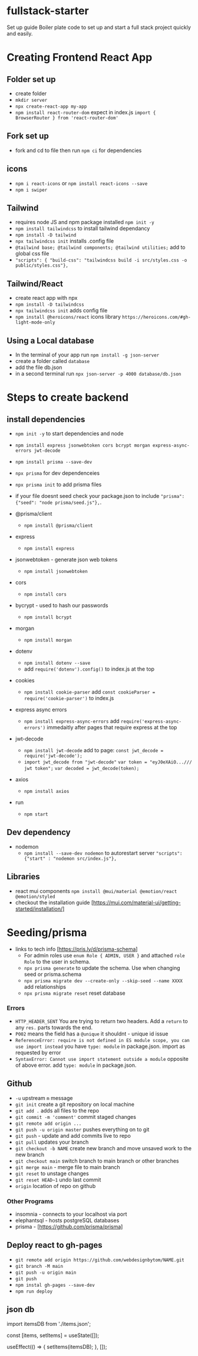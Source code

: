 # fullstack-starter
Set up guide
Boiler plate code to set up and start a full stack project quickly and easily.
# Creating Frontend React App
## Folder set up

- create folder
- `mkdir server`
- `npx create-react-app my-app`
- `npm install react-router-dom` expect in index.js `import { BrowserRouter } from 'react-router-dom'`
## Fork set up

- fork and cd to file then run `npm ci` for dependencies
## icons

- `npm i react-icons` or `npm install react-icons --save`
- `npm i swiper`

## Tailwind
- requires node JS and npm package installed `npm init -y`
- `npm install tailwindcss` to install tailwind dependancy
- `npm install -D tailwind`
- `npx tailwindcss init` installs .config file
- `@tailwind base; @tailwind components; @tailwind utilities;` add to global css file
- `"scripts": { "build-css": "tailwindcss build -i src/styles.css -o public/styles.css"},` 
## Tailwind/React
- create react app with npx
- `npm install -D tailwindcss`
- `npx tailwindcss init` adds config file
- `npm install @heroicons/react` icons library `https://heroicons.com/#gh-light-mode-only`

## Using a Local database
- In the terminal of your app run `npm install -g json-server`
- create a folder called `database`
- add the file db.json
- in a second terminal run `npx json-server -p 4000 database/db.json`

# Steps to create backend
## install dependencies
- `npm init -y` to start dependencies and node
- `npm install express jsonwebtoken cors bcrypt morgan express-async-errors jwt-decode`
- `npm install prisma --save-dev`
- `npx prisma` for dev dependenceies
- `npx prisma init` to add prisma files
- if your file doesnt seed check your package.json to include `"prisma": {"seed": "node prisma/seed.js"},`.

- @prisma/client
  - `npm install @prisma/client`
- express
  - `npm install express`
- jsonwebtoken - generate json web tokens
  - `npm install jsonwebtoken`
- cors
  - `npm install cors`
- bycrypt - used to hash our passwords
  - `npm install bcrypt`
- morgan
  - `npm install morgan`
- dotenv
  - `npm install dotenv --save`
  - add `require('dotenv').config()` to index.js at the top
- cookies
  - `npm install cookie-parser` add `const cookieParser = require('cookie-parser')` to index.js
- express async errors
  - `npm install express-async-errors` add `require('express-async-errors')` immedaitly after pages that require express at the top
- jwt-decode
  - `npm install jwt-decode` add to page: `const jwt_decode = require('jwt-decode');`
  - `import jwt_decode from "jwt-decode"` `var token = "eyJ0eXAiO.../// jwt token";` `var decoded = jwt_decode(token);`
- axios
  - `npm install axios`
- run
  - `npm start`

## Dev dependency
- nodemon
  - `npm install --save-dev nodemon` to autorestart server `"scripts": {"start" : "nodemon src/index.js"},`
## Libraries
  - react mui components `npm install @mui/material @emotion/react @emotion/styled`
  - checkout the installation guide [https://mui.com/material-ui/getting-started/installation/]

# Seeding/prisma
- links to tech info [https://pris.ly/d/prisma-schema]
  - For admin roles use `enum Role { ADMIN, USER }` and attached `role Role` to the user in schema.
  - `npx prisma generate` to update the schema. Use when changing seed or prisma.schema 
  - `npx prisma migrate dev --create-only --skip-seed --name XXXX` add relationships
  - `npx prisma migrate reset` reset database
### Errors
  - `HTTP_HEADER_SENT` You are trying to return two headers. Add a `return` to any `res.` parts towards the end.
  - `P002` means the field has a `@unique` it shouldnt - unique id issue
  - `ReferenceError: require is not defined in ES module scope, you can use import instead` you have `type: module` in package.json. import as requested by error
  - `SyntaxError: Cannot use import statement outside a module` opposite of above error. add `type: module` in package.json.
## Github
  - `-u` upstream `m` message
  - `git init` create a git repository on local machine
  - `git add .` adds all files to the repo
  - `git commit -m 'comment'` commit staged changes
  - `git remote add origin ...` 
  - `git push -u origin master` pushes everything on to git
  - `git push` - update and add commits live to repo
  - `git pull` updates your branch
  - `git checkout -b NAME` create new branch and move unsaved work to the new branch
  - `git checkout main` switch branch to main branch or other branches
  - `git merge main` - merge file to main branch
  - `git reset` to unstage changes
  - `git reset HEAD~1` undo last commit
  - `origin` location of repo on github
### Other Programs
- insomnia - connects to your localhost via port
- elephantsql - hosts postgreSQL databases
- prisma - [https://github.com/prisma/prisma]


## Deploy react to gh-pages
  - `git remote add origin https://github.com/webdesignbytom/NAME.git`
  - `git branch -M main`
  - `git push -u origin main`
  - `git push`
  - `npm instal gh-pages --save-dev`
  - `npm run deploy`


## json db
import itemsDB from './items.json';

const [items, setItems] = useState([]);

useEffect(() => {
setItems(itemsDB);
}, []);
